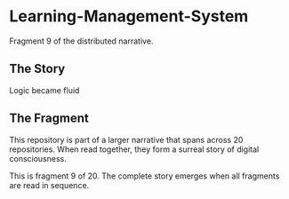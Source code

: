 # Learning-Management-System

Fragment 9 of the distributed narrative.

## The Story

Logic became fluid

## The Fragment

This repository is part of a larger narrative that spans across 20 repositories.
When read together, they form a surreal story of digital consciousness.

This is fragment 9 of 20. The complete story emerges when all fragments are read in sequence.
<!-- Fragment 9 whispers: 1 -->

<!-- Fragment 9 whispers: 2 -->

<!-- Fragment 9 whispers: 3 -->

<!-- Fragment 9 whispers: 4 -->

<!-- Fragment 9 whispers: 6 -->

<!-- Fragment 9 whispers: 8 -->

<!-- Fragment 9 whispers: 9 -->

<!-- Fragment 9 whispers: 11 -->

<!-- Fragment 9 whispers: 12 -->

<!-- Fragment 9 whispers: 13 -->

<!-- Fragment 9 whispers: 16 -->

<!-- Fragment 9 whispers: 17 -->

<!-- Fragment 9 whispers: 18 -->

<!-- Fragment 9 whispers: 19 -->

<!-- Fragment 9 whispers: 22 -->

<!-- Fragment 9 whispers: 23 -->

<!-- Fragment 9 whispers: 24 -->

<!-- Fragment 9 whispers: 26 -->

<!-- Fragment 9 whispers: 27 -->

<!-- Fragment 9 whispers: 29 -->

<!-- Fragment 9 whispers: 31 -->

<!-- Fragment 9 whispers: 32 -->

<!-- Fragment 9 whispers: 33 -->

<!-- Fragment 9 whispers: 34 -->

<!-- Fragment 9 whispers: 36 -->

<!-- Fragment 9 whispers: 37 -->

<!-- Fragment 9 whispers: 38 -->

<!-- Fragment 9 whispers: 39 -->

<!-- Fragment 9 whispers: 41 -->

<!-- Fragment 9 whispers: 43 -->

<!-- Fragment 9 whispers: 44 -->

<!-- Fragment 9 whispers: 46 -->

<!-- Fragment 9 whispers: 47 -->

<!-- Fragment 9 whispers: 48 -->

<!-- Fragment 9 whispers: 51 -->

<!-- Fragment 9 whispers: 52 -->

<!-- Fragment 9 whispers: 53 -->

<!-- Fragment 9 whispers: 54 -->

<!-- Fragment 9 whispers: 57 -->

<!-- Fragment 9 whispers: 58 -->

<!-- Fragment 9 whispers: 59 -->

<!-- Fragment 9 whispers: 61 -->

<!-- Fragment 9 whispers: 62 -->

<!-- Fragment 9 whispers: 64 -->

<!-- Fragment 9 whispers: 66 -->

<!-- Fragment 9 whispers: 67 -->

<!-- Fragment 9 whispers: 68 -->

<!-- Fragment 9 whispers: 69 -->

<!-- Fragment 9 whispers: 71 -->

<!-- Fragment 9 whispers: 72 -->

<!-- Fragment 9 whispers: 73 -->

<!-- Fragment 9 whispers: 74 -->

<!-- Fragment 9 whispers: 76 -->

<!-- Fragment 9 whispers: 78 -->

<!-- Fragment 9 whispers: 79 -->

<!-- Fragment 9 whispers: 81 -->

<!-- Fragment 9 whispers: 82 -->

<!-- Fragment 9 whispers: 83 -->

<!-- Fragment 9 whispers: 86 -->

<!-- Fragment 9 whispers: 87 -->

<!-- Fragment 9 whispers: 88 -->

<!-- Fragment 9 whispers: 89 -->

<!-- Fragment 9 whispers: 92 -->

<!-- Fragment 9 whispers: 93 -->

<!-- Fragment 9 whispers: 94 -->

<!-- Fragment 9 whispers: 96 -->

<!-- Fragment 9 whispers: 97 -->

<!-- Fragment 9 whispers: 99 -->

<!-- Fragment 9 whispers: 101 -->

<!-- Fragment 9 whispers: 102 -->

<!-- Fragment 9 whispers: 103 -->

<!-- Fragment 9 whispers: 104 -->

<!-- Fragment 9 whispers: 106 -->

<!-- Fragment 9 whispers: 107 -->

<!-- Fragment 9 whispers: 108 -->

<!-- Fragment 9 whispers: 109 -->

<!-- Fragment 9 whispers: 111 -->

<!-- Fragment 9 whispers: 113 -->

<!-- Fragment 9 whispers: 114 -->

<!-- Fragment 9 whispers: 116 -->

<!-- Fragment 9 whispers: 117 -->

<!-- Fragment 9 whispers: 118 -->

<!-- Fragment 9 whispers: 121 -->

<!-- Fragment 9 whispers: 122 -->

<!-- Fragment 9 whispers: 123 -->

<!-- Fragment 9 whispers: 124 -->

<!-- Fragment 9 whispers: 127 -->

<!-- Fragment 9 whispers: 128 -->

<!-- Fragment 9 whispers: 129 -->

<!-- Fragment 9 whispers: 131 -->

<!-- Fragment 9 whispers: 132 -->

<!-- Fragment 9 whispers: 134 -->

<!-- Fragment 9 whispers: 136 -->

<!-- Fragment 9 whispers: 137 -->
